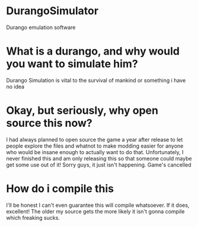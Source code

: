 # DurangoSimulator
 Durango emulation software
# What is a durango, and why would you want to simulate him?
 Durango Simulation is vital to the survival of mankind or something i have no idea
# Okay, but seriously, why open source this now?
 I had always planned to open source the game a year after release to let people explore the files and whatnot to make modding easier for anyone who would be insane enough to actually want to do that. Unfortunately, I never finished this and am only releasing this so that someone could maybe get some use out of it! Sorry guys, it just isn't happening. Game's cancelled
# How do i compile this
 I'll be honest I can't even guarantee this will compile whatsoever. If it does, excellent! The older my source gets the more likely it isn't gonna compile which freaking sucks.
 
